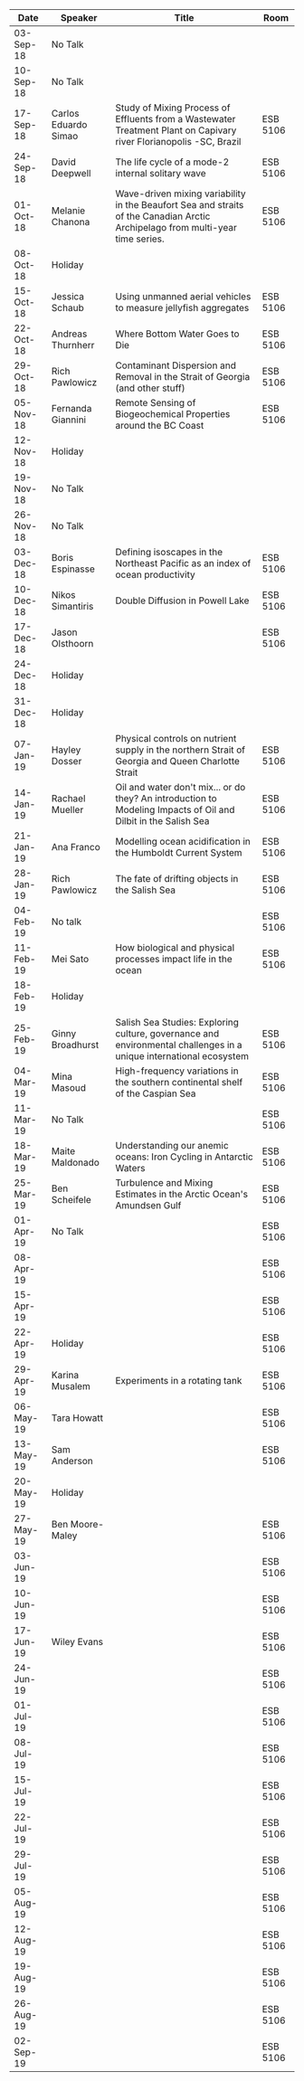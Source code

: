 Date       |  Speaker                |  Title                                                                                                                           |  Room
-----------|-------------------------|----------------------------------------------------------------------------------------------------------------------------------|----------
03-Sep-18  |  No Talk                |                                                                                                                                  |
10-Sep-18  |  No Talk                |                                                                                                                                  |
17-Sep-18  |  Carlos Eduardo Simao   |  Study of Mixing Process of Effluents from a Wastewater Treatment Plant on Capivary river Florianopolis -SC, Brazil              |  ESB 5106
24-Sep-18  |  David Deepwell         |  The life cycle of a mode-2 internal solitary wave                                                                               |  ESB 5106
01-Oct-18  |  Melanie Chanona        |  Wave-driven mixing variability in the Beaufort Sea and straits of the Canadian Arctic Archipelago from multi-year time series.  |  ESB 5106
08-Oct-18  |  Holiday                |                                                                                                                                  |
15-Oct-18  |  Jessica Schaub         |  Using unmanned aerial vehicles to measure jellyfish aggregates                                                                  |  ESB 5106
22-Oct-18  |  Andreas Thurnherr      |  Where Bottom Water Goes to Die                                                                                                  |  ESB 5106
29-Oct-18  |  Rich Pawlowicz         |  Contaminant Dispersion and Removal in the Strait of Georgia (and other stuff)                                                   |  ESB 5106
05-Nov-18  |  Fernanda Giannini      |  Remote Sensing of Biogeochemical Properties around the BC Coast                                                                 |  ESB 5106
12-Nov-18  |  Holiday                |                                                                                                                                  |
19-Nov-18  |  No Talk                |                                                                                                                                  |
26-Nov-18  |  No Talk                |                                                                                                                                  |
03-Dec-18  |  Boris Espinasse        |  Defining isoscapes in the Northeast Pacific as an index of ocean productivity                                                   |  ESB 5106
10-Dec-18  |  Nikos Simantiris       |  Double Diffusion in Powell Lake                                                                                                 |  ESB 5106
17-Dec-18  |  Jason Olsthoorn        |                                                                                                                                  |  ESB 5106
24-Dec-18  |  Holiday                |                                                                                                                                  |
31-Dec-18  |  Holiday                |                                                                                                                                  |
07-Jan-19  |  Hayley Dosser          |  Physical controls on nutrient supply in the northern Strait of Georgia and Queen Charlotte Strait                               |  ESB 5106
14-Jan-19  |  Rachael Mueller        |  Oil and water don't mix... or do they? An introduction to Modeling Impacts of Oil and Dilbit in the Salish Sea                  |  ESB 5106
21-Jan-19  |  Ana Franco             |  Modelling ocean acidification in the Humboldt Current System                                                                    |  ESB 5106
28-Jan-19  |  Rich Pawlowicz         |  The fate of drifting objects in the Salish Sea                                                                                  |  ESB 5106
04-Feb-19  |  No talk                |                                                                                                                                  |  ESB 5106
11-Feb-19  |  Mei Sato               |  How biological and physical processes impact life in the ocean                                                                  |  ESB 5106
18-Feb-19  |  Holiday                |                                                                                                                                  |
25-Feb-19  |  Ginny Broadhurst       |  Salish Sea Studies: Exploring culture, governance and environmental challenges in a unique international ecosystem              |  ESB 5106
04-Mar-19  |  Mina Masoud            |  High-frequency variations in the southern continental shelf of the Caspian Sea                                                  |  ESB 5106
11-Mar-19  |  No Talk                |                                                                                                                                  |  ESB 5106
18-Mar-19  |  Maite Maldonado        |  Understanding our anemic oceans: Iron Cycling in Antarctic Waters                                                               |  ESB 5106
25-Mar-19  |  Ben Scheifele          |  Turbulence and Mixing Estimates in the Arctic Ocean's Amundsen Gulf                                                             |  ESB 5106
01-Apr-19  |  No Talk                |                                                                                                                                  |  ESB 5106
08-Apr-19  |                         |                                                                                                                                  |  ESB 5106
15-Apr-19  |                         |                                                                                                                                  |  ESB 5106
22-Apr-19  |  Holiday                |                                                                                                                                  |  ESB 5106
29-Apr-19  |  Karina Musalem         |  Experiments in a rotating tank                                                                                                  |  ESB 5106
06-May-19  |  Tara Howatt            |                                                                                                                                  |  ESB 5106
13-May-19  |  Sam Anderson           |                                                                                                                                  |  ESB 5106
20-May-19  |  Holiday                |                                                                                                                                  |
27-May-19  |  Ben  Moore-Maley       |                                                                                                                                  |  ESB 5106
03-Jun-19  |                         |                                                                                                                                  |  ESB 5106
10-Jun-19  |                         |                                                                                                                                  |  ESB 5106
17-Jun-19  |  Wiley Evans            |                                                                                                                                  |  ESB 5106
24-Jun-19  |                         |                                                                                                                                  |  ESB 5106
01-Jul-19  |                         |                                                                                                                                  |  ESB 5106
08-Jul-19  |                         |                                                                                                                                  |  ESB 5106
15-Jul-19  |                         |                                                                                                                                  |  ESB 5106
22-Jul-19  |                         |                                                                                                                                  |  ESB 5106
29-Jul-19  |                         |                                                                                                                                  |  ESB 5106
05-Aug-19  |                         |                                                                                                                                  |  ESB 5106
12-Aug-19  |                         |                                                                                                                                  |  ESB 5106
19-Aug-19  |                         |                                                                                                                                  |  ESB 5106
26-Aug-19  |                         |                                                                                                                                  |  ESB 5106
02-Sep-19  |                         |                                                                                                                                  |  ESB 5106
